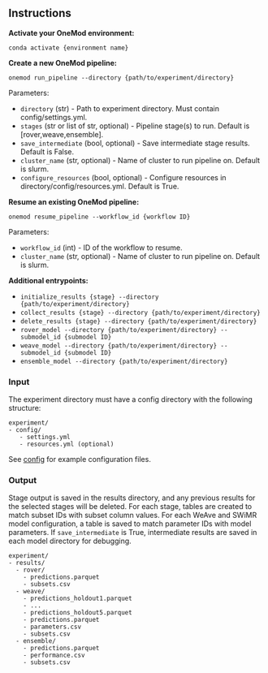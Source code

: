 ## Instructions

**Activate your OneMod environment:**
```
conda activate {environment name}
```

**Create a new OneMod pipeline:**
```
onemod run_pipeline --directory {path/to/experiment/directory}
```

Parameters:
- `directory` (str) - Path to experiment directory. Must contain config/settings.yml.
- `stages` (str or list of str, optional) - Pipeline stage(s) to run. Default is [rover,weave,ensemble].
- `save_intermediate` (bool, optional) - Save intermediate stage results. Default is False.
- `cluster_name` (str, optional) - Name of cluster to run pipeline on. Default is slurm.
- `configure_resources` (bool, optional) - Configure resources in directory/config/resources.yml. Default is True.

**Resume an existing OneMod pipeline:**
```
onemod resume_pipeline --workflow_id {workflow ID}
```

Parameters:
- `workflow_id` (int) - ID of the workflow to resume.
- `cluster_name` (str, optional) - Name of cluster to run pipeline on. Default is slurm.

**Additional entrypoints:**
- `initialize_results {stage} --directory {path/to/experiment/directory}`
- `collect_results {stage} --directory {path/to/experiment/directory}`
- `delete_results {stage} --directory {path/to/experiment/directory}`
- `rover_model --directory {path/to/experiment/directory} --submodel_id {submodel ID}`
- `weave_model --directory {path/to/experiment/directory} --submodel_id {submodel ID}`
- `ensemble_model --directory {path/to/experiment/directory}`

### Input

The experiment directory must have a config directory with the following
structure:

```
experiment/
- config/
   - settings.yml
   - resources.yml (optional)
```

See [config](config/) for example configuration files.

### Output

Stage output is saved in the results directory, and any previous results for the selected stages will be deleted.
For each stage, tables are created to match subset IDs with subset column values.
For each WeAve and SWiMR model configuration, a table is saved to match parameter IDs with model parameters.
If `save_intermediate` is True, intermediate results are saved in each model directory for debugging.

```
experiment/
- results/
  - rover/
    - predictions.parquet
    - subsets.csv
  - weave/
    - predictions_holdout1.parquet
    - ...
    - predictions_holdout5.parquet
    - predictions.parquet
    - parameters.csv
    - subsets.csv
  - ensemble/
    - predictions.parquet
    - performance.csv
    - subsets.csv
```
